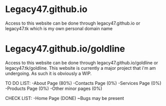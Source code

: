 Legacy47.github.io
====
Access to this website can be done through legacy47.github.io or legacy47.tk which is my own personal domain name

Legacy47.github.io/goldline
====
Access to this website can be done through legacy47.github.io/goldline or legacy47.tk/goldline.
This website is currently a major project that i'm am undergoing. 
As such it is obviously a WIP.

TO DO LIST:
-About Page (80%)
-Contacts Page (0%)
-Services Page (0%)
-Products Page (0%)
-Other minor pages (0%)

CHECK LIST:
-Home Page (DONE) ~Bugs may be present
